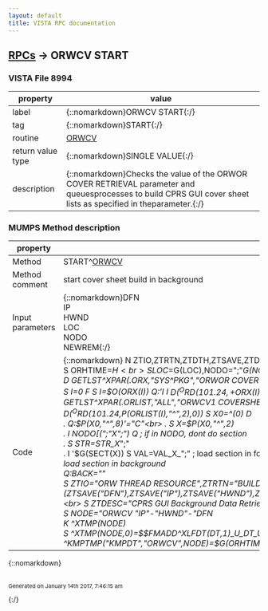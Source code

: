 ```yaml
---
layout: default
title: VISTA RPC documentation
---
```




## [RPCs](TableOfContent.md) &#8594; ORWCV START 



### VISTA File 8994 


 property | value 
--- | --- 
 label | {::nomarkdown}ORWCV START{:/}
 tag | {::nomarkdown}START{:/}
 routine | [ORWCV](http://code.osehra.org/dox/Routine_ORWCV_source.html)
 return value type | {::nomarkdown}SINGLE VALUE{:/}
 description | {::nomarkdown}Checks the value of the ORWOR COVER RETRIEVAL parameter and queuesprocesses to build CPRS GUI cover sheet lists as specified in theparameter.{:/}


### MUMPS Method description

 property | value 
 --- | --- 
 Method | START^[ORWCV](http://code.osehra.org/dox/Routine_ORWCV_source.html)
 Method comment | start cover sheet build in background
 Input parameters | {::nomarkdown}DFN<br>IP<br>HWND<br>LOC<br>NODO<br>NEWREM{:/}
 Code | {::nomarkdown}  N ZTIO,ZTRTN,ZTDTH,ZTSAVE,ZTDESC,SECT,BACK,X,I,ORLIST,STR,FILE,NODE,ORHTIME,ORX<br> S ORHTIME=$H<br> S LOC=$G(LOC),NODO=";"_$G(NODO),NEWREM=+$G(NEWREM)<br> D GETLST^XPAR(.ORX,"SYS^PKG","ORWOR COVER RETRIEVAL NEW","Q")<br> S I=0 F  S I=$O(ORX(I)) Q:'I  I $D(^ORD(101.24,+ORX(I),0)) S SECT(+$P(^(0),"^",2))=$P(ORX(I),"^",2)<br> D GETLST^XPAR(.ORLIST,"ALL","ORWCV1 COVERSHEET LIST")<br> S (VAL,BACK,STR,FILE)=""<br> F  S I=$O(ORLIST(I)) Q:'I  I $D(^ORD(101.24,$P(ORLIST(I),"^",2),0))  S X0=^(0) D<br> . Q:$P(X0,"^",8)'="C"<br> . S X=$P(X0,"^",2)<br> . I NODO[(";"_X_";") Q                                  ; if in NODO, dont do section<br> . S STR=STR_X_";"<br> . I '$G(SECT(X)) S VAL=VAL_X_";"                        ; load section in foreground<br> . E  S BACK=BACK_X_";",FILE=FILE_$P(ORLIST(I),"^",2)_";"  ; load section in background<br> Q:BACK=""<br> S ZTIO="ORW THREAD RESOURCE",ZTRTN="BUILD^ORWCV",ZTDTH=$H<br> S (ZTSAVE("DFN"),ZTSAVE("IP"),ZTSAVE("HWND"),ZTSAVE("NEWREM"),ZTSAVE("LOC"),ZTSAVE("BACK"),ZTSAVE("FILE"))=""<br> S ZTDESC="CPRS GUI Background Data Retrieval"<br> D ^%ZTLOAD I '$D(ZTSK) S VAL=STR Q<br> S NODE="ORWCV "_IP_"-"_HWND_"-"_DFN<br> K ^XTMP(NODE)<br> S ^XTMP(NODE,0)=$$FMADD^XLFDT(DT,1)_U_DT_U_"Background CPRS "_ZTSK<br> I +$G(^KMPTMP("KMPD-CPRS")) S ^KMPTMP("KMPDT","ORWCV",NODE)=$G(ORHTIME)_"^^"_$G(DUZ)_"^"_$G(IO("CLNM")){:/}

{::nomarkdown} <br/><br/><p style="font-size: 11px">Generated on January 14th 2017, 7:46:15 am</p>{:/}
